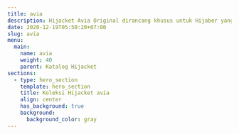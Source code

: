 ```yaml
---
title: avia
description: Hijacket Avia Original dirancang khusus untuk Hijaber yang ingin tampil modis & sporty. Dengan model modis, dipadu bordir Hijacket dibagian dada dan gaya jari yang menguatkan aktualisasi diri sebagai hijaber
date: 2020-12-19T05:50:20+07:00
slug: avia
menu:
  main:
    name: avia
    weight: 40
    parent: Katalog Hijacket
sections:
  - type: hero_section
    template: hero_section
    title: Koleksi Hijacket avia
    align: center
    has_background: true
    background:
      background_color: gray
---
```


